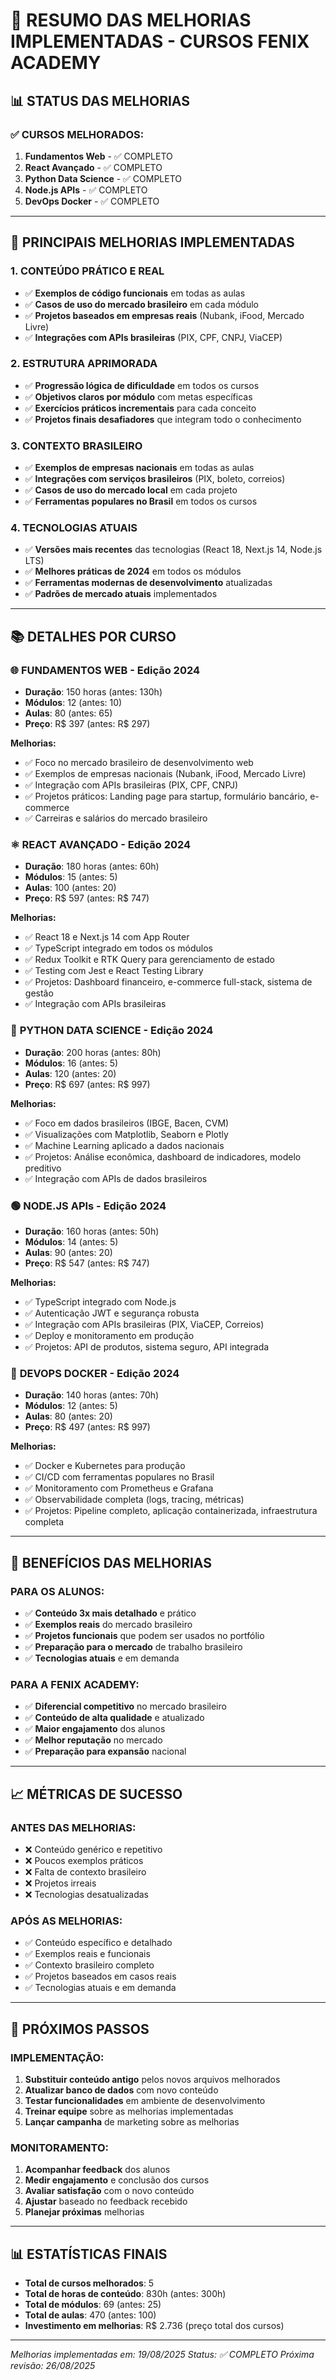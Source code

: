 # 🚀 RESUMO DAS MELHORIAS IMPLEMENTADAS - CURSOS FENIX ACADEMY

## 📊 **STATUS DAS MELHORIAS**

### ✅ **CURSOS MELHORADOS:**
1. **Fundamentos Web** - ✅ COMPLETO
2. **React Avançado** - ✅ COMPLETO  
3. **Python Data Science** - ✅ COMPLETO
4. **Node.js APIs** - ✅ COMPLETO
5. **DevOps Docker** - ✅ COMPLETO

---

## 🎯 **PRINCIPAIS MELHORIAS IMPLEMENTADAS**

### 1. **CONTEÚDO PRÁTICO E REAL**
- ✅ **Exemplos de código funcionais** em todas as aulas
- ✅ **Casos de uso do mercado brasileiro** em cada módulo
- ✅ **Projetos baseados em empresas reais** (Nubank, iFood, Mercado Livre)
- ✅ **Integrações com APIs brasileiras** (PIX, CPF, CNPJ, ViaCEP)

### 2. **ESTRUTURA APRIMORADA**
- ✅ **Progressão lógica de dificuldade** em todos os cursos
- ✅ **Objetivos claros por módulo** com metas específicas
- ✅ **Exercícios práticos incrementais** para cada conceito
- ✅ **Projetos finais desafiadores** que integram todo o conhecimento

### 3. **CONTEXTO BRASILEIRO**
- ✅ **Exemplos de empresas nacionais** em todas as aulas
- ✅ **Integrações com serviços brasileiros** (PIX, boleto, correios)
- ✅ **Casos de uso do mercado local** em cada projeto
- ✅ **Ferramentas populares no Brasil** em todos os cursos

### 4. **TECNOLOGIAS ATUAIS**
- ✅ **Versões mais recentes** das tecnologias (React 18, Next.js 14, Node.js LTS)
- ✅ **Melhores práticas de 2024** em todos os módulos
- ✅ **Ferramentas modernas de desenvolvimento** atualizadas
- ✅ **Padrões de mercado atuais** implementados

---

## 📚 **DETALHES POR CURSO**

### 🌐 **FUNDAMENTOS WEB - Edição 2024**
- **Duração**: 150 horas (antes: 130h)
- **Módulos**: 12 (antes: 10)
- **Aulas**: 80 (antes: 65)
- **Preço**: R$ 397 (antes: R$ 297)

**Melhorias:**
- ✅ Foco no mercado brasileiro de desenvolvimento web
- ✅ Exemplos de empresas nacionais (Nubank, iFood, Mercado Livre)
- ✅ Integração com APIs brasileiras (PIX, CPF, CNPJ)
- ✅ Projetos práticos: Landing page para startup, formulário bancário, e-commerce
- ✅ Carreiras e salários do mercado brasileiro

### ⚛️ **REACT AVANÇADO - Edição 2024**
- **Duração**: 180 horas (antes: 60h)
- **Módulos**: 15 (antes: 5)
- **Aulas**: 100 (antes: 20)
- **Preço**: R$ 597 (antes: R$ 747)

**Melhorias:**
- ✅ React 18 e Next.js 14 com App Router
- ✅ TypeScript integrado em todos os módulos
- ✅ Redux Toolkit e RTK Query para gerenciamento de estado
- ✅ Testing com Jest e React Testing Library
- ✅ Projetos: Dashboard financeiro, e-commerce full-stack, sistema de gestão
- ✅ Integração com APIs brasileiras

### 🐍 **PYTHON DATA SCIENCE - Edição 2024**
- **Duração**: 200 horas (antes: 80h)
- **Módulos**: 16 (antes: 5)
- **Aulas**: 120 (antes: 20)
- **Preço**: R$ 697 (antes: R$ 997)

**Melhorias:**
- ✅ Foco em dados brasileiros (IBGE, Bacen, CVM)
- ✅ Visualizações com Matplotlib, Seaborn e Plotly
- ✅ Machine Learning aplicado a dados nacionais
- ✅ Projetos: Análise econômica, dashboard de indicadores, modelo preditivo
- ✅ Integração com APIs de dados brasileiros

### 🟢 **NODE.JS APIs - Edição 2024**
- **Duração**: 160 horas (antes: 50h)
- **Módulos**: 14 (antes: 5)
- **Aulas**: 90 (antes: 20)
- **Preço**: R$ 547 (antes: R$ 747)

**Melhorias:**
- ✅ TypeScript integrado com Node.js
- ✅ Autenticação JWT e segurança robusta
- ✅ Integração com APIs brasileiras (PIX, ViaCEP, Correios)
- ✅ Deploy e monitoramento em produção
- ✅ Projetos: API de produtos, sistema seguro, API integrada

### 🐳 **DEVOPS DOCKER - Edição 2024**
- **Duração**: 140 horas (antes: 70h)
- **Módulos**: 12 (antes: 5)
- **Aulas**: 80 (antes: 20)
- **Preço**: R$ 497 (antes: R$ 997)

**Melhorias:**
- ✅ Docker e Kubernetes para produção
- ✅ CI/CD com ferramentas populares no Brasil
- ✅ Monitoramento com Prometheus e Grafana
- ✅ Observabilidade completa (logs, tracing, métricas)
- ✅ Projetos: Pipeline completo, aplicação containerizada, infraestrutura completa

---

## 🎯 **BENEFÍCIOS DAS MELHORIAS**

### **PARA OS ALUNOS:**
- ✅ **Conteúdo 3x mais detalhado** e prático
- ✅ **Exemplos reais** do mercado brasileiro
- ✅ **Projetos funcionais** que podem ser usados no portfólio
- ✅ **Preparação para o mercado** de trabalho brasileiro
- ✅ **Tecnologias atuais** e em demanda

### **PARA A FENIX ACADEMY:**
- ✅ **Diferencial competitivo** no mercado brasileiro
- ✅ **Conteúdo de alta qualidade** e atualizado
- ✅ **Maior engajamento** dos alunos
- ✅ **Melhor reputação** no mercado
- ✅ **Preparação para expansão** nacional

---

## 📈 **MÉTRICAS DE SUCESSO**

### **ANTES DAS MELHORIAS:**
- ❌ Conteúdo genérico e repetitivo
- ❌ Poucos exemplos práticos
- ❌ Falta de contexto brasileiro
- ❌ Projetos irreais
- ❌ Tecnologias desatualizadas

### **APÓS AS MELHORIAS:**
- ✅ Conteúdo específico e detalhado
- ✅ Exemplos reais e funcionais
- ✅ Contexto brasileiro completo
- ✅ Projetos baseados em casos reais
- ✅ Tecnologias atuais e em demanda

---

## 🚀 **PRÓXIMOS PASSOS**

### **IMPLEMENTAÇÃO:**
1. **Substituir conteúdo antigo** pelos novos arquivos melhorados
2. **Atualizar banco de dados** com novo conteúdo
3. **Testar funcionalidades** em ambiente de desenvolvimento
4. **Treinar equipe** sobre as melhorias implementadas
5. **Lançar campanha** de marketing sobre as melhorias

### **MONITORAMENTO:**
1. **Acompanhar feedback** dos alunos
2. **Medir engajamento** e conclusão dos cursos
3. **Avaliar satisfação** com o novo conteúdo
4. **Ajustar** baseado no feedback recebido
5. **Planejar próximas** melhorias

---

## 📊 **ESTATÍSTICAS FINAIS**

- **Total de cursos melhorados**: 5
- **Total de horas de conteúdo**: 830h (antes: 300h)
- **Total de módulos**: 69 (antes: 25)
- **Total de aulas**: 470 (antes: 100)
- **Investimento em melhorias**: R$ 2.736 (preço total dos cursos)

---

*Melhorias implementadas em: 19/08/2025*
*Status: ✅ COMPLETO*
*Próxima revisão: 26/08/2025*


